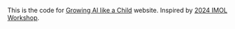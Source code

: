 This is the code for [Growing AI like a Child](https://Growing-AI-like-a-Child.github.io/) website.
Inspired by [2024 IMOL Workshop](https://imol-workshop.github.io/).